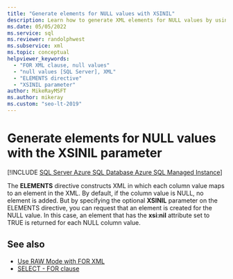```yaml
---
title: "Generate elements for NULL values with XSINIL"
description: Learn how to generate XML elements for NULL values by using the XSINIL parameter on the ELEMENTS directive.
ms.date: 05/05/2022
ms.service: sql
ms.reviewer: randolphwest
ms.subservice: xml
ms.topic: conceptual
helpviewer_keywords:
  - "FOR XML clause, null values"
  - "null values [SQL Server], XML"
  - "ELEMENTS directive"
  - "XSINIL parameter"
author: MikeRayMSFT
ms.author: mikeray
ms.custom: "seo-lt-2019"
---
```

# Generate elements for NULL values with the XSINIL parameter

[!INCLUDE [SQL Server Azure SQL Database Azure SQL Managed Instance](../../includes/applies-to-version/sql-asdb-asdbmi.md)]

The **ELEMENTS** directive constructs XML in which each column value maps to an element in the XML. By default, if the column value is NULL, no element is added. But by specifying the optional **XSINIL** parameter on the ELEMENTS directive, you can request that an element is created for the NULL value. In this case, an element that has the **xsi:nil** attribute set to TRUE is returned for each NULL column value.

## See also

- [Use RAW Mode with FOR XML](../../relational-databases/xml/use-raw-mode-with-for-xml.md)
- [SELECT - FOR clause](../../t-sql/queries/select-for-clause-transact-sql.md)
